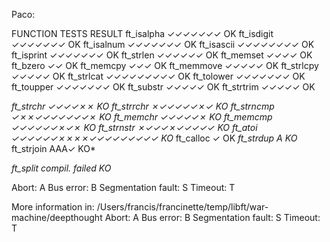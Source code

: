 Paco:

FUNCTION         TESTS                RESULT
ft_isalpha       ✓✓✓✓✓✓✓              OK
ft_isdigit       ✓✓✓✓✓✓✓              OK
ft_isalnum       ✓✓✓✓✓✓✓              OK
ft_isascii       ✓✓✓✓✓✓✓✓             OK
ft_isprint       ✓✓✓✓✓✓✓              OK
ft_strlen        ✓✓✓✓✓✓               OK
ft_memset        ✓✓✓✓                 OK
ft_bzero         ✓✓                   OK
ft_memcpy        ✓✓✓                  OK
ft_memmove       ✓✓✓✓✓                OK
ft_strlcpy       ✓✓✓✓✓                OK
ft_strlcat       ✓✓✓✓✓✓✓✓✓            OK
ft_tolower       ✓✓✓✓✓✓✓              OK
ft_toupper       ✓✓✓✓✓✓✓              OK
ft_substr        ✓✓✓✓✓                OK
ft_strtrim       ✓✓✓✓✓                OK


*ft_strchr        ✓✓✓✓✗✗               KO*
*ft_strrchr       ✗✓✓✓✓✓✗✓             KO*
*ft_strncmp       ✓✗✗✓✓✓✓✓✓✓✗          KO*
*ft_memchr        ✓✓✓✓✓✗               KO*
*ft_memcmp        ✓✓✓✓✓✓✗✓✗            KO*
*ft_strnstr       ✗✓✓✓✗✓✓✓✓✓           KO*
*ft_atoi          ✓✓✓✓✓✓✗✗✗✗✓✓✓✓✓✓✓✓✓  KO*
ft_calloc        ✓                    OK
*ft_strdup        A                    KO*
ft_strjoin       AAA✓                 KO*



*ft_split         compil. failed       KO*

Abort: A  Bus error: B  Segmentation fault: S  Timeout: T

More information in: /Users/francis/francinette/temp/libft/war-machine/deepthought
Abort: A  Bus error: B  Segmentation fault: S  Timeout: T